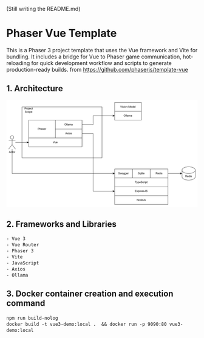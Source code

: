 (Still writing the README.md)

# Phaser Vue Template

This is a Phaser 3 project template that uses the Vue framework and Vite for bundling. It includes a bridge for Vue to Phaser game communication, hot-reloading for quick development workflow and scripts to generate production-ready builds.
from https://github.com/phaserjs/template-vue


## 1. Architecture
<img src="img.png" width="700">

## 2. Frameworks and Libraries
```
- Vue 3
- Vue Router
- Phaser 3
- Vite
- JavaScript
- Axios
- Ollama
```


## 3. Docker container creation and execution command
```
npm run build-nolog
docker build -t vue3-demo:local .  && docker run -p 9090:80 vue3-demo:local
```
